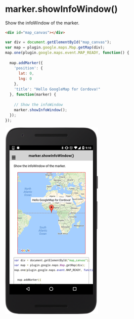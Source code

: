# marker.showInfoWindow()

Show the infoWindow of the marker.

```html
<div id="map_canvas"></div>
```

```js
var div = document.getElementById("map_canvas");
var map = plugin.google.maps.Map.getMap(div);
map.one(plugin.google.maps.event.MAP_READY, function() {

  map.addMarker({
    'position': {
      lat: 0,
      lng: 0
    },
    'title': "Hello GoogleMap for Cordova!"
  }, function(marker) {

    // Show the infoWindow
    marker.showInfoWindow();
  });
});
```

![](image.png)
